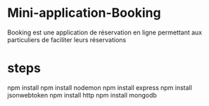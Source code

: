 # Mini-application-Booking
Booking est une application de réservation en ligne permettant aux particuliers de faciliter leurs réservations

# steps
npm install
npm install nodemon
npm install express
npm install jsonwebtoken
npm install http
npm install mongodb